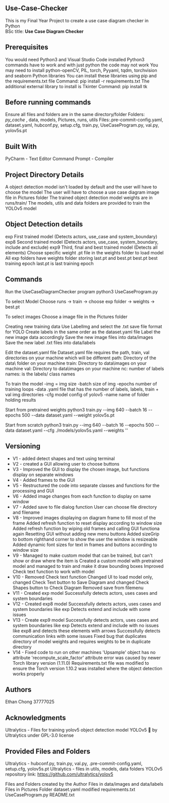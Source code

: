 ## Use-Case-Checker
This is my Final Year Project to create a use case diagram checker in Python
<br>BSc title: **Use Case Diagram Checker**<br>

## **Prerequisites**
You would need Python3 and Visual Studio Code installed
Python3 commands have to work and with just python the code may not work
You may need to install python-openCV, PIL, torch, Pyyaml, tqdm, torchvision and seaborn Python libraries
You can install these libraries using pip and the requirements.txt file
Command: pip install -r requirements.txt
The additional external library to install is Tkinter
Command: pip install tk

## **Before running commands**
Ensure all files and folders are in the same directory/folder
Folders: _py_cache_ , data, models, Pictures, runs, utils
Files:.pre-commit-config.yaml, dataset.yaml, hubconf.py, setup.cfg, train.py, UseCaseProgram.py, val.py, yolov5s.pt

## **Built With**
PyCharm - Text Editor
Command Prompt - Compiler

## **Project Directory Details**
A object detection model isn't loaded by default and the user will have to choose the model
The user will have to choose a use case diagram image file in Pictures folder
The trained object detection model weights are in runs/train/
The models, utils and data folders are provided to train the YOLOv5 model

## **Object Detection details**
exp First trained model (Detects actors, use_case and system_boundary)
exp8 Second trained model (Detects actors, use_case, system_boundary, include and exclude)
exp9 Third, final and best trained model (Detects all elements)
Choose specific weight .pt file in the weights folder to load model
All exp folders have weights folder storing last.pt and best.pt 
best.pt best training epoch
last.pt is last training epoch

## **Commands**
Run the UseCaseDiagramChecker program
python3 UseCaseProgram.py

To select Model
Choose runs -> train -> choose exp folder -> weights -> best.pt

To select images
Choose a image file in the Pictures folder

Creating new training data
Use LabelImg and select the .txt save file format for YOLO
Create labels in the same order as the dataset.yaml file
Label the new image data accordingly
Save the new image files into data/images
Save the new label .txt files into data/labels

Edit the dataset.yaml file
Dataset.yaml file requires the path, train, val directories on your machine which will be different
path: Directory of the data\ folder on your machine
train: Directory to data\images on your machine
val: Directory to data\images on your machine
nc: number of labels
names: is the labels/ class names

To train the model 
-img = img size
-batch size of img
-epochs number of training loops
-data .yaml file that has the number of labels, labels, train + val img directories
-cfg model config of yolov5
-name name of folder holding results

Start from pretrained weights
python3 train.py --img 640 --batch 16 --epochs 500 --data dataset.yaml --weight yolov5s.pt 

Start from scratch
python3 train.py --img 640 --batch 16 --epochs 500 --data dataset.yaml --cfg ./models/yolov5s.yaml --weights '' 

## **Versioning**
- V1 - added detect shapes and text using terminal
- V2 - created a GUI allowing user to choose buttons
- V3 - Improved the GUI to display the chosen image, but functions display on separate windows
- V4 - Added frames to the GUI
- V5 - Restructured the code into separate classes and functions for the processing and GUI
- V6 - Added image changes from each function to display on same window
- V7 - Added save to file dialog function
   User can choose file directory and filename
- V8 - Improved images displaying on diagram frame to fill most of the frame
   Added refresh function to reset display according to window size
   Added refresh function by wiping old frames and calling GUI functiona again
   Resetting GUI without adding new menu buttons
   Added sizeGrip to bottom righthand corner to show the user the window is resizeable
   Added dynamic font sizes for text in frames and buttons according to window size
- V9 - Managed to make custom model that can be trained, but can't show or draw where the item is
   Created a custom model with pretrained model and managed to train and make it draw bounding boxes
   Improved Check text function to work with model
- V10 - Removed Check text function
   Changed UI to load model only, changed Check Text button to Save Diagram and changed Check Shapes button to Check Diagram
   Removed save from filemenu 
- V11 - Created exp model
   Successfully detects actors, uses cases and system boundaries
- V12 - Created exp8 model
   Successfully detects actors, uses cases and system boundaries like exp
   Detects extend and include with some issues
- V13 - Create exp9 model
   Successfully detects actors, uses cases and system boundaries like exp
   Detects extend and include with no issues like exp8 and detects these elements with arrows
   Successfully detects communication links with some issues
   Fixed bug that duplicates directory of model weights and requires weights to be in duplicate directory
- V14 - Fixed code to run on other machines
   'Upsample' object has no attribute 'recompute_scale_factor' attribute error was caused by newer Torch library version (1.11.0)
   Requirements.txt file was modified to ensure the Torch version 1.10.2 was installed where the object detection works properly

## **Authors**
Ethan Chong 37777025

## **Acknowledgments**
Ultralytics - Files for training yolov5 object detection model
YOLOv5 🚀 by Ultralytics under GPL-3.0 license

## **Provided Files and Folders**
Ultralytics - hubconf.py, train.py, val.py, .pre-commit-config.yaml, setup.cfg, yolov5s.pt
Ultralytics - files in utils, models, data folders
YOLOv5 repository link: https://github.com/ultralytics/yolov5

Files and Folders created by the Author
Files in data/images and data/labels
Files in Pictures Folder
dataset.yaml
modified requirements.txt
UseCaseProgram.py
README.txt

